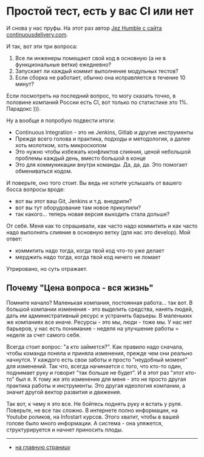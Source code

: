 # Простой тест, есть у вас CI или нет

И снова у нас пруфы. На этот раз автор [Jez Humble с сайта continuousdelivery.com](https://continuousdelivery.com/foundations/continuous-integration/).

И так, вот эти три вопроса:
1. Все ли инженеры помещают свой код в основную (а не в функциональные ветки) ежедневно?
2. Запускает ли каждый коммит выполнение модульных тестов?
3. Если сборка не работает, обычно она исправляется в течение 10 минут?

Если посмотреть на последний вопрос, то могу сказать точно, в половине компаний России есть CI, вот только по статистике это 1%. Парадокс ))).

Ну а вообще я попробую подвести итоги:
* Continuous Integration - это не Jenkins, Gitlab и другие инструменты
* Прежде всего голова и практика, подходы и методология, а далее хоть молотком, хоть микроскопом
* Это нужно чтобы избежать конфликтов слияния, ценой небольшой проблемы каждый день, вместо большой в конце
* Это для коммуникации внутри команды. Да, да, да. Это помогает обмениваться кодом.

И поверьте, оно того стоит. Вы ведь не хотите услышать от вашего босса вопросы вроде:
* вот вы этот ваш Git, Jenkins и т.д. внедрили?
* вот вы тут оборудование там новое прикупили?
* так какого... теперь новая версия выходить стала дольше?

От себя. Меня как то спрашивали, как часто надо коммитить и как часто надо выполнять слияние в основную ветку (для нас это develop). Мой ответ:
* коммитить надо тогда, когда твой код что-то уже делает
* мерджить надо тогда, когда твой код ничего не ломает

Утрировано, но суть отражает.

## Почему "Цена вопроса - вся жизнь"

Помните начало? Маленькая компания, постоянная работа... так вот. В большой компании изменения - это выделить средства, нанять людей, дать им административный ресурс и устранить барьеры. В маленьких же компаниях все иначе. Ресурсы - это мы, люди - тоже мы. У нас нет барьеров, у нас есть понимание - неделя на улучшение работы = неделя за счет самого себя.

Всегда стоит вопрос: "а кто займется?". Как правило надо сначала, чтобы команда поняла и приняла изменения, прежде чем они реально начнутся. У каждого есть свои заботы и просто "неудобный момент" для изменений. Так что, всегда начинается с того, что кто-то один, поднимает руку и говорит "так больше не будет". И в этот раз "этот кто-то" был я. К тому же это изменение для меня - это не просто другая практика работы и инструменты. Это другая идеология компании, а значит другой вектор развития и движения.

Так вот, к чему я это все. Не бойтесь поднять руку и встать у руля. Поверьте, не все так сложно. В интернете полно информации, на Youtube роликов, на Infostart курсов. Этого хватит, чтобы в вашей голове было много информации. А система - она уляжется, структурируется и начнет приносить плоды.

<hr>

* [на главную страницу](../README.md)